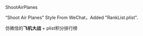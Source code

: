 ShootAirPlanes

“Shoot Air Planes” Style From WeChat，Added "RankList.plist".

仿微信的**飞机大战** + plist积分排行榜




